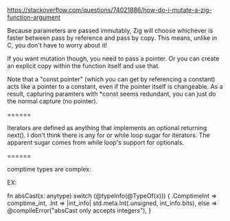 
https://stackoverflow.com/questions/74021886/how-do-i-mutate-a-zig-function-argument

Because parameters are passed immutably, Zig will choose whichever is faster between
pass by reference and pass by copy. This means, unlike in C, you don't have to worry
about it!

If you want mutation though, you need to pass a pointer. Or you can create an 
explicit copy within the function itself and use that.

Note that a "const pointer" (which you can get by referencing a constant)
acts like a pointer to a constant, even if the pointer itself is changeable. As
a result, capturing paramters with *const seems redundant, you can just do the normal
capture (no pointer).

======

Iterators are defined as anything that implements an optional returning next().
I don't think there is any for or while loop sugar for iterators. The apparent sugar
comes from while loop's support for optionals.

======

comptime types are complex: 

EX:

fn absCast(x: anytype) switch (@typeInfo(@TypeOf(x))) {
    .ComptimeInt => comptime_int,
    .Int => |int_info| std.meta.Int(.unsigned, int_info.bits),
    else => @compileError("absCast only accepts integers"),
}